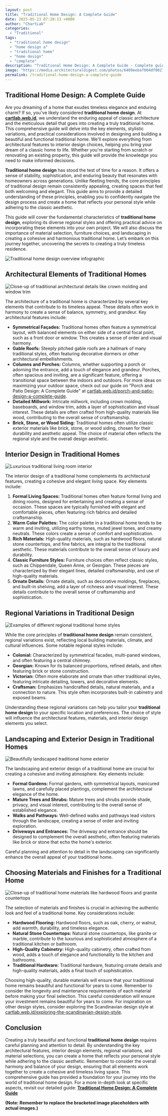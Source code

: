 ```yaml
---
layout: post
title: "Traditional Home Design: A Complete Guide"
date: 2025-05-23 07:20:13 +0000
author: "ChartLab"
categories:
  - "Traditional"
tags:
  - "traditional home design"
  - "home design a"
  - "traditional home"
  - "home design"
  - "complete"
description: "Traditional Home Design: A Complete Guide - Complete guide and comprehensive analysis"
image: "https://media.architecturaldigest.com/photos/6409eebaf004df0027a8b133/16:9/w_2560%2Cc_limit/Aim%25C3%25A9e%2520Mazzenga%2520-%2520VCLaunch02.jpeg"
permalink: /traditional-home-design-a-complete-guide
---
```


## Traditional Home Design: A Complete Guide

<!--more-->

Are you dreaming of a home that exudes timeless elegance and enduring charm?  If so, you've likely considered **traditional home design**. At [**cartlab.web.id**](https://cartlab.web.id), we understand the enduring appeal of classic architecture and the meticulous detail that goes into creating a truly traditional home. This comprehensive guide will delve into the key elements, stylistic variations, and practical considerations involved in designing and building a beautiful and functional traditional home.  We'll explore everything from architectural features to interior design choices, helping you bring your dream of a classic home to life.  Whether you're starting from scratch or renovating an existing property, this guide will provide the knowledge you need to make informed decisions.


**Traditional home design** has stood the test of time for a reason. It offers a sense of stability, sophistication, and enduring beauty that resonates with homeowners across generations.  Unlike fleeting trends, the core principles of traditional design remain consistently appealing, creating spaces that feel both welcoming and elegant. This guide aims to provide a detailed understanding of these principles, enabling you to confidently navigate the design process and create a home that reflects your personal style while adhering to the classic aesthetic.


This guide will cover the fundamental characteristics of **traditional home design**, exploring its diverse regional styles and offering practical advice on incorporating these elements into your own project. We will also discuss the importance of material selection, furniture choices, and landscaping in creating a cohesive and harmonious traditional home.  Let’s embark on this journey together, uncovering the secrets to creating a truly timeless residence.


![Traditional home design overview infographic](https://cdn.dribbble.com/users/1317374/screenshots/6240341/dribbbletradhomeartboard_1.png)


## Architectural Elements of Traditional Homes

![Close-up of traditional architectural details like crown molding and window trim](https://media.architecturaldigest.com/photos/6409eebaf004df0027a8b133/16:9/w_2560%2Cc_limit/Aim%25C3%25A9e%2520Mazzenga%2520-%2520VCLaunch02.jpeg)

The architecture of a traditional home is characterized by several key elements that contribute to its timeless appeal. These details often work in harmony to create a sense of balance, symmetry, and grandeur.  Key architectural features include:

* **Symmetrical Façades:**  Traditional homes often feature a symmetrical layout, with balanced elements on either side of a central focal point, such as a front door or window. This creates a sense of order and visual harmony.
* **Gable Roofs:** Steeply pitched gable roofs are a hallmark of many traditional styles, often featuring decorative dormers or other architectural embellishments.
* **Columns and Porches:**  Columns, whether supporting a porch or adorning the entrance, add a touch of elegance and grandeur.  Porches, often spacious and inviting, are a significant feature, offering a transitional space between the indoors and outdoors. For more ideas on maximizing your outdoor space, check out our guide on "Porch and Patio Design: A Complete Guide" at [cartlab.web.id/porch-and-patio-design-a-complete-guide](cartlab.web.id/porch-and-patio-design-a-complete-guide).
* **Detailed Millwork:**  Intricate millwork, including crown molding, baseboards, and window trim, adds a layer of sophistication and visual interest.  These details are often crafted from high-quality materials like wood, contributing to the overall sense of craftsmanship.
* **Brick, Stone, or Wood Siding:**  Traditional homes often utilize classic exterior materials like brick, stone, or wood siding, chosen for their durability and aesthetic appeal.  The choice of material often reflects the regional style and the overall design aesthetic.


## Interior Design in Traditional Homes

![Luxurious traditional living room interior](https://images.prismic.io/boskyinterior/10d32e13-d207-42b8-9291-471a4775c4c4_Traditional-living-room-design-kolkata.jpg?auto=compress,format&amp;rect=0,53,1477,739&amp;w=1200&amp;h=600)

The interior design of a traditional home complements its architectural features, creating a cohesive and elegant living space.  Key elements include:

1. **Formal Living Spaces:** Traditional homes often feature formal living and dining rooms, designed for entertaining and creating a sense of occasion. These spaces are typically furnished with elegant and comfortable pieces, often featuring rich fabrics and detailed craftsmanship.
2. **Warm Color Palettes:**  The color palette in a traditional home tends to be warm and inviting, utilizing earthy tones, muted jewel tones, and creamy neutrals. These colors create a sense of comfort and sophistication.
3. **Rich Materials:**  High-quality materials, such as hardwood floors, natural stone countertops, and fine fabrics, are integral to the traditional aesthetic. These materials contribute to the overall sense of luxury and durability.
4. **Classic Furniture Styles:**  Furniture choices often reflect classic styles, such as Chippendale, Queen Anne, or Georgian.  These pieces are characterized by their elegant lines, detailed craftsmanship, and use of high-quality materials.
5. **Ornate Details:**  Ornate details, such as decorative moldings, fireplaces, and built-in shelving, add a layer of richness and visual interest. These details contribute to the overall sense of craftsmanship and sophistication.


## Regional Variations in Traditional Design

![Examples of different regional traditional home styles](https://homechromosome.com/wp-content/uploads/2023/04/hc-15.jpg)

While the core principles of **traditional home design** remain consistent, regional variations exist, reflecting local building materials, climate, and cultural influences.  Some notable regional styles include:

* **Colonial:** Characterized by symmetrical facades, multi-paned windows, and often featuring a central chimney.
* **Georgian:** Known for its balanced proportions, refined details, and often featuring brick or stone construction.
* **Victorian:** Often more elaborate and ornate than other traditional styles, featuring intricate detailing, towers, and decorative elements.
* **Craftsman:** Emphasizes handcrafted details, natural materials, and a connection to nature. This style often incorporates built-in cabinetry and exposed beams.


Understanding these regional variations can help you tailor your **traditional home design** to your specific location and preferences.  The choice of style will influence the architectural features, materials, and interior design elements you select.


##  Landscaping and Exterior Design in Traditional Homes

![Beautifully landscaped traditional home exterior](http://traditional-home.weebly.com/uploads/2/6/1/0/26100278/2967504.jpg?640)

The landscaping and exterior design of a traditional home are crucial for creating a cohesive and inviting atmosphere.  Key elements include:

* **Formal Gardens:**  Formal gardens, with symmetrical layouts, manicured lawns, and carefully placed plantings, complement the architectural elegance of the home.
* **Mature Trees and Shrubs:**  Mature trees and shrubs provide shade, privacy, and visual interest, contributing to the overall sense of established elegance.
* **Walks and Pathways:**  Well-defined walks and pathways lead visitors through the landscape, creating a sense of order and inviting exploration.
* **Driveways and Entrances:**  The driveway and entrance should be designed to complement the overall aesthetic, often featuring materials like brick or stone that echo the home's exterior.


Careful planning and attention to detail in the landscaping can significantly enhance the overall appeal of your traditional home.


##  Choosing Materials and Finishes for a Traditional Home

![Close-up of traditional home materials like hardwood floors and granite countertops](https://lvflooring.ca/wp-content/uploads/2020/06/Red-Oak-Hardwood-Floor-right.jpg)

The selection of materials and finishes is crucial in achieving the authentic look and feel of a traditional home.  Key considerations include:

* **Hardwood Flooring:**  Hardwood floors, such as oak, cherry, or walnut, add warmth, durability, and timeless elegance.
* **Natural Stone Countertops:**  Natural stone countertops, like granite or marble, contribute to the luxurious and sophisticated atmosphere of a traditional kitchen or bathroom.
* **High-Quality Cabinetry:**  High-quality cabinetry, often crafted from wood, adds a touch of elegance and functionality to the kitchen and bathrooms.
* **Traditional Hardware:**  Traditional hardware, featuring ornate details and high-quality materials, adds a final touch of sophistication.


Choosing high-quality, durable materials will ensure that your traditional home remains beautiful and functional for years to come.  Remember to consider the longevity and maintenance requirements of each material before making your final selection.  This careful consideration will ensure your investment remains beautiful for years to come.  For inspiration on other design styles, consider exploring the Scandinavian design style at [cartlab.web.id/exploring-the-scandinavian-design-style](cartlab.web.id/exploring-the-scandinavian-design-style).


## Conclusion

Creating a truly beautiful and functional **traditional home design** requires careful planning and attention to detail.  By understanding the key architectural features, interior design elements, regional variations, and material selections, you can create a home that reflects your personal style while adhering to the classic aesthetic. Remember to consider the overall harmony and balance of your design, ensuring that all elements work together to create a cohesive and timeless living space.  This comprehensive guide has provided a foundation for your journey into the world of traditional home design.  For a more in-depth look at specific aspects, revisit our detailed guide: [**Traditional Home Design: A Complete Guide**](cartlab.web.id/traditional-home-design-a-complete-guide)


**(Note:  Remember to replace the bracketed image placeholders with actual images.)**
